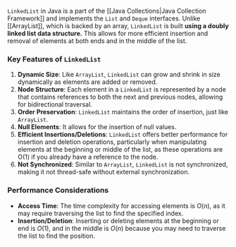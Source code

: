 `LinkedList` in Java is a part of the [[Java Collections|Java Collection Framework]] and implements the `List` and `Deque` interfaces. 
Unlike [[ArrayList]], which is backed by an array, `LinkedList` is built **using a doubly linked list data structure.** This allows for more efficient insertion and removal of elements at both ends and in the middle of the list.
### Key Features of `LinkedList`
1. **Dynamic Size**: Like `ArrayList`, `LinkedList` can grow and shrink in size dynamically as elements are added or removed.
2. **Node Structure**: Each element in a `LinkedList` is represented by a node that contains references to both the next and previous nodes, allowing for bidirectional traversal.
3. **Order Preservation**: `LinkedList` maintains the order of insertion, just like `ArrayList`.
4. **Null Elements**: It allows for the insertion of null values.
5. **Efficient Insertions/Deletions**: `LinkedList` offers better performance for insertion and deletion operations, particularly when manipulating elements at the beginning or middle of the list, as these operations are O(1) if you already have a reference to the node.
6. **Not Synchronized**: Similar to `ArrayList`, `LinkedList` is not synchronized, making it not thread-safe without external synchronization.
### Performance Considerations
- **Access Time**: The time complexity for accessing elements is $O(n)$, as it may require traversing the list to find the specified index.
- **Insertion/Deletion**: Inserting or deleting elements at the beginning or end is $O(1)$, and in the middle is $O(n)$ because you may need to traverse the list to find the position.
